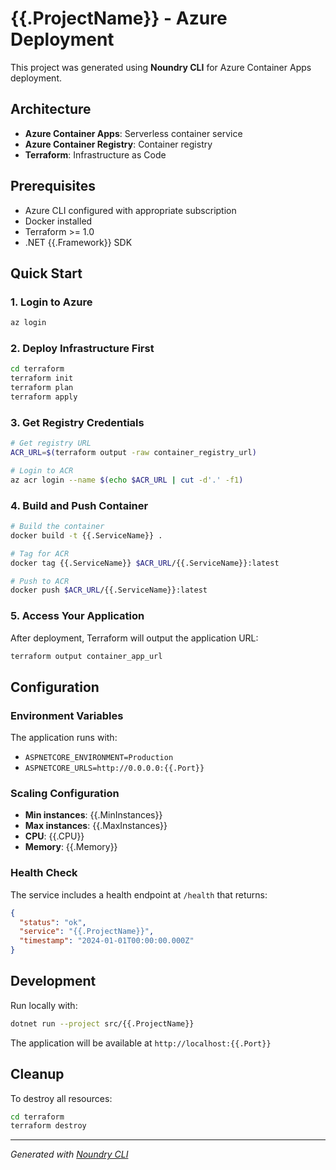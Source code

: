 # {{.ProjectName}} - Azure Deployment

This project was generated using **Noundry CLI** for Azure Container Apps deployment.

## Architecture

- **Azure Container Apps**: Serverless container service
- **Azure Container Registry**: Container registry
- **Terraform**: Infrastructure as Code

## Prerequisites

- Azure CLI configured with appropriate subscription
- Docker installed
- Terraform >= 1.0
- .NET {{.Framework}} SDK

## Quick Start

### 1. Login to Azure

```bash
az login
```

### 2. Deploy Infrastructure First

```bash
cd terraform
terraform init
terraform plan
terraform apply
```

### 3. Get Registry Credentials

```bash
# Get registry URL
ACR_URL=$(terraform output -raw container_registry_url)

# Login to ACR
az acr login --name $(echo $ACR_URL | cut -d'.' -f1)
```

### 4. Build and Push Container

```bash
# Build the container
docker build -t {{.ServiceName}} .

# Tag for ACR
docker tag {{.ServiceName}} $ACR_URL/{{.ServiceName}}:latest

# Push to ACR
docker push $ACR_URL/{{.ServiceName}}:latest
```

### 5. Access Your Application

After deployment, Terraform will output the application URL:

```bash
terraform output container_app_url
```

## Configuration

### Environment Variables

The application runs with:
- `ASPNETCORE_ENVIRONMENT=Production`
- `ASPNETCORE_URLS=http://0.0.0.0:{{.Port}}`

### Scaling Configuration

- **Min instances**: {{.MinInstances}}
- **Max instances**: {{.MaxInstances}}
- **CPU**: {{.CPU}}
- **Memory**: {{.Memory}}

### Health Check

The service includes a health endpoint at `/health` that returns:

```json
{
  "status": "ok",
  "service": "{{.ProjectName}}",
  "timestamp": "2024-01-01T00:00:00.000Z"
}
```

## Development

Run locally with:

```bash
dotnet run --project src/{{.ProjectName}}
```

The application will be available at `http://localhost:{{.Port}}`

## Cleanup

To destroy all resources:

```bash
cd terraform
terraform destroy
```

---

*Generated with [Noundry CLI](https://github.com/noundry/noundry-cli)*